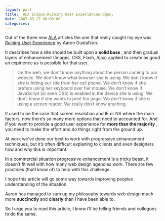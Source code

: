 ```yaml
---
layout: post
title:  ALA &ldquo;Ruining User Experience&rdquo;
date: 2007-03-27 00:00:00
categories:
---
```


Out of the three new [ALA](http://www.alistapart.com/articles/ruininguserexperience "A List Apart") articles the one that really caught my eye was [Ruining User Experience](http://www.alistapart.com/articles/ruininguserexperience) by Aaron Gustafson.

It describes how a site should be built upon a **solid base** , and then gradual layers of enhancement (Images, CSS, Flash, Ajax) applied to create as good an expirience as is possible for that user.

> On the web, we don’t know anything about the person coming to our website. We don’t know what browser she is using. We don’t know if she is hitting our site from her cell phone. We don’t know if she prefers using her keyboard over her mouse. We don’t know if JavaScript (or even CSS) is enabled in the device she is using. We don’t know if she wants to print the page. We don’t know if she is using a screen reader. We really don’t know anything.

It used to be the case that screen resolution and IE or NS where the main factors, now there’s so many more options that need to accounted for. And if you want to provide a good user experience for **more than the majority** , you need to make the effort and do things right from the ground up.

At work we’ve done our best to work with progressive enhancement techniques, but it’s often difficult explaning to clients and even designers how and why this is important.

In a commercial situation progressive enhancement is a tricky beast, it doesn’t fit well with how many web design agencies work. There are few practices (thatI know of) to help with this challenge.

I hope this article will go some way towards improving peoples understanding of the situation.

Aaron has managed to sum up my philosophy towards web design much more **succinctly** and **clearly** than I have been able to.

So I urge you to read this article, I know i’ll be telling friends and collegues to do the same.

